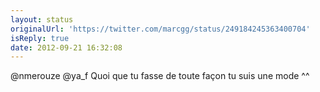 ```yaml
---
layout: status
originalUrl: 'https://twitter.com/marcgg/status/249184245363400704'
isReply: true
date: 2012-09-21 16:32:08
---
```


@nmerouze @ya_f Quoi que tu fasse de toute façon tu suis une mode ^^
